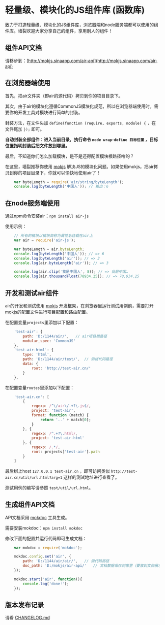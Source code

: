 # 轻量级、模块化的JS组件库 (函数库)

致力于打造轻量级、模块化的JS组件库，浏览器端和node服务端都可以使用的组件库。墙裂欢迎大家分享自己的组件，享用别人的组件！

## 组件API文档

请移步到：[http://mokjs.sinaapp.com/air-api](http://mokjs.sinaapp.com/air-api)

## 在浏览器端使用

首先，把air文件夹（即air的源代码）拷贝到你的项目目录下。

其次，由于air的模块化遵循CommonJS模块化规范，所以在浏览器端使用时，需要你的开发工具对模块进行简单的封装。

封装方法，在文件头加 `define(function (require, exports, module) {` ，在文件尾加 `});` 即可。

__自动封装全部组件：进入当前目录，执行命令 `node wrap-define 目标位置` ，目标位置指明封装后把文件放到哪里。__

最后，不知道你们怎么加载模块，是不是还得配置模块根路径啥的？

在这里，墙裂推荐你使用 [mokjs](http://mokjs.com/) 解决JS的模块化问题。如果使用mokjs，把air拷贝到你的项目目录下，你就可以愉快地使用air了！

```javascript
	var byteLength = require('air/string/byteLength');
	console.log(byteLength('中国人')); // 输出：6
```

## 在node服务端使用

通过npm命令安装air：`npm install air-js`

使用示例：
```javascript
	// 所有的模块以模块简称为属性名挂载在air上
	var air = require('air-js');

	var byteLength = air.byteLength;
	console.log(byteLength('中国人')); // => 6
	console.log(byteLength('air')); // => 3
	console.log(air.byteLength('air')); // => 3

	console.log(air.clip('我是中国人', 8)); // => 我是中国…
	console.log(air.thousandFloat(78934.25)); // => 78,934.25
```

## 开发和测试air组件

air的开发和测试使用 [mokjs](http://mokjs.com/) 开发框架，在浏览器里运行测试用例前，需要打开mokjs的配置文件进行项目配置和路由配置。

在配置变量`projects`里添加以下配置：
```javascript
	'test-air': {
		path: 'D:/1144/air/',	// air项目根路径
		modular_spec: 'CommonJS'
	},
	'test-air-html': {
		type: 'html',
		path: 'D:/1144/air/test/',	// 测试代码路径
		data: {
			root: 'http://test-air.cn/'
		}
	},
```

在配置变量`routes`里添加以下配置：
```javascript
	'test-air.cn': [
		{
			regexp: /^\/air\/.+?\.js$/,
			project: 'test-air',
			format: function (match) {
				return '..' + match[0];
			}
		}, {
			regexp: /^.+?\.html/,
			project: 'test-air-html'
		}, {
			regexp: /.*/,
			root: projects['test-air'].path
		}
	]
```

最后绑上host `127.0.0.1 test-air.cn` ，即可访问类似 ` http://test-air.cn/util/url.html?arg=1 ` 这样的测试地址进行查看了。

测试用例的编写请参照 `test/util/url.html`。

## 生成组件API文档

API文档采用 [mokdoc](https://github.com/1144/mokdoc) 工具生成。

需要安装mokdoc：`npm install mokdoc`

修改下面的配置并运行代码即可生成文档：
```javascript
	var mokdoc = require('mokdoc');

	mokdoc.config.set('air', {
		path: 'D:/1144/air/air/',	// 源代码路径
		doc_path: 'D:/mokjs/air-api/'	// 文档数据保存到哪里（要放到文档展示包里）
	});

	mokdoc.start('air', function(){
		console.log('done!');
	});
```

## 版本发布记录

请看 [CHANGELOG.md](https://github.com/1144/air/blob/master/CHANGELOG.md)
